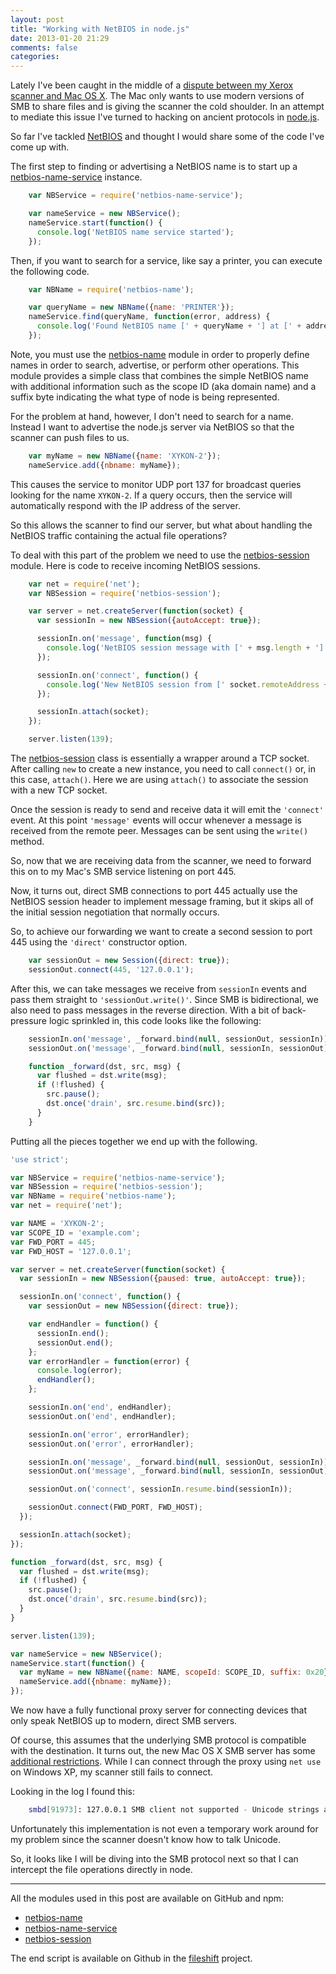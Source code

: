 ```yaml
---
layout: post
title: "Working with NetBIOS in node.js"
date: 2013-01-20 21:29
comments: false
categories: 
---
```


Lately I've been caught in the middle of a [dispute between my Xerox scanner and Mac OS X][].
The Mac only wants to use modern versions of SMB to share
files and is giving the scanner the cold shoulder.  In an attempt to mediate
this issue I've turned to hacking on ancient protocols in [node.js][].

So far I've tackled [NetBIOS][] and thought I would share some of the code
I've come up with.

The first step to finding or advertising a NetBIOS name is to start up a
[netbios-name-service][] instance.

``` javascript
    var NBService = require('netbios-name-service');

    var nameService = new NBService();
    nameService.start(function() {
      console.log('NetBIOS name service started');
    });
```

Then, if you want to search for a service, like say a printer, you can
execute the following code.

``` javascript
    var NBName = require('netbios-name');

    var queryName = new NBName({name: 'PRINTER'});
    nameService.find(queryName, function(error, address) {
      console.log('Found NetBIOS name [' + queryName + '] at [' + address + ']');
    });
```

Note, you must use the [netbios-name][] module in order to properly define
names in order to search, advertise, or perform other operations.  This module
provides a simple class that combines the simple NetBIOS name with additional
information such as the scope ID (aka domain name) and a suffix byte indicating
the what type of node is being represented.

For the problem at hand, however, I don't need to search for a name. Instead
I want to advertise the node.js server via NetBIOS so that the scanner can
push files to us.

``` javascript
    var myName = new NBName({name: 'XYKON-2'});
    nameService.add({nbname: myName});
```

This causes the service to monitor UDP port 137 for broadcast queries looking
for the name `XYKON-2`.  If a query occurs, then the service will automatically
respond with the IP address of the server.

So this allows the scanner to find our server, but what about handling the
NetBIOS traffic containing the actual file operations?

To deal with this part of the problem we need to use the [netbios-session][]
module.  Here is code to receive incoming NetBIOS sessions.

``` javascript
    var net = require('net');
    var NBSession = require('netbios-session');

    var server = net.createServer(function(socket) {
      var sessionIn = new NBSession({autoAccept: true});

      sessionIn.on('message', function(msg) {
        console.log('NetBIOS session message with [' + msg.length + '] bytes');
      });

      sessionIn.on('connect', function() {
        console.log('New NetBIOS session from [' socket.remoteAddress + ']');
      });

      sessionIn.attach(socket);
    });

    server.listen(139);
```

The [netbios-session][] class is essentially a wrapper around a TCP socket.
After calling `new` to create a new instance, you need to call `connect()`
or, in this case, `attach()`.  Here we are using `attach()` to associate the
session with a new TCP socket.

Once the session is ready to send and receive data it will emit the `'connect'`
event.  At this point `'message'` events will occur whenever a message is
received from the remote peer.  Messages can be sent using the `write()`
method.

So, now that we are receiving data from the scanner, we need to forward this
on to my Mac's SMB service listening on port 445.

Now, it turns out, direct SMB connections to port 445 actually use the NetBIOS
session header to implement message framing, but it skips all of the initial
session negotiation that normally occurs.

So, to achieve our forwarding we want to create a second session to port
445 using the `'direct'` constructor option.

``` javascript
    var sessionOut = new Session({direct: true});
    sessionOut.connect(445, '127.0.0.1');
```

After this, we can take messages we receive from `sessionIn` events and pass
them straight to `'sessionOut.write()'`.  Since SMB is bidirectional, we also
need to pass messages in the reverse direction.  With a bit of back-pressure
logic sprinkled in, this code looks like the following:

``` javascript
    sessionIn.on('message', _forward.bind(null, sessionOut, sessionIn));
    sessionOut.on('message', _forward.bind(null, sessionIn, sessionOut));

    function _forward(dst, src, msg) {
      var flushed = dst.write(msg);
      if (!flushed) {
        src.pause();
        dst.once('drain', src.resume.bind(src));
      }
    }
```

Putting all the pieces together we end up with the following.

``` javascript netbios-fwd.js http://www.github.com/wanderview/fileshift/blob/master/netbios-fwd.js Source File
'use strict';

var NBService = require('netbios-name-service');
var NBSession = require('netbios-session');
var NBName = require('netbios-name');
var net = require('net');

var NAME = 'XYKON-2';
var SCOPE_ID = 'example.com';
var FWD_PORT = 445;
var FWD_HOST = '127.0.0.1';

var server = net.createServer(function(socket) {
  var sessionIn = new NBSession({paused: true, autoAccept: true});

  sessionIn.on('connect', function() {
    var sessionOut = new NBSession({direct: true});

    var endHandler = function() {
      sessionIn.end();
      sessionOut.end();
    };
    var errorHandler = function(error) {
      console.log(error);
      endHandler();
    };

    sessionIn.on('end', endHandler);
    sessionOut.on('end', endHandler);

    sessionIn.on('error', errorHandler);
    sessionOut.on('error', errorHandler);

    sessionIn.on('message', _forward.bind(null, sessionOut, sessionIn));
    sessionOut.on('message', _forward.bind(null, sessionIn, sessionOut));

    sessionOut.on('connect', sessionIn.resume.bind(sessionIn));

    sessionOut.connect(FWD_PORT, FWD_HOST);
  });

  sessionIn.attach(socket);
});

function _forward(dst, src, msg) {
  var flushed = dst.write(msg);
  if (!flushed) {
    src.pause();
    dst.once('drain', src.resume.bind(src));
  }
}

server.listen(139);

var nameService = new NBService();
nameService.start(function() {
  var myName = new NBName({name: NAME, scopeId: SCOPE_ID, suffix: 0x20});
  nameService.add({nbname: myName});
});
```

We now have a fully functional proxy server for connecting devices that only
speak NetBIOS up to modern, direct SMB servers.

Of course, this assumes that the underlying SMB protocol is compatible
with the destination.  It turns out, the new Mac OS X SMB server has some
[additional restrictions][].  While I can connect through the proxy using
`net use` on Windows XP, my scanner still fails to connect.

Looking in the log I found this:

``` bash
    smbd[91973]: 127.0.0.1 SMB client not supported - Unicode strings are required
```

Unfortunately this implementation is not even a temporary work around
for my problem since the scanner doesn't know how to talk Unicode.

So, it looks like I will be diving into the SMB protocol next so that I can
intercept the file operations directly in node.

---

All the modules used in this post are available on GitHub and npm:

* [netbios-name][]
* [netbios-name-service][]
* [netbios-session][]

The end script is available on Github in the [fileshift][] project.

[dispute between my Xerox scanner and Mac OS X]: /blog/2013/01/13/xerox-plus-apple-equals-equals-equals-node-dot-js/
[node.js]: http://nodejs.org
[NetBIOS]: http://tools.ietf.org/rfc/rfc1001.txt
[netbios-name]: http://www.github.com/wanderview/node-netbios-name#readme
[netbios-name-service]: http://www.github.com/wanderview/node-netbios-name-service#readme
[netbios-session]: http://www.github.com/wanderview/node-netbios-session#readme
[additional restrictions]: http://support.apple.com/kb/HT4698?viewlocale=en_US
[fileshift]: http://www.github.com/wanderview/fileshift
